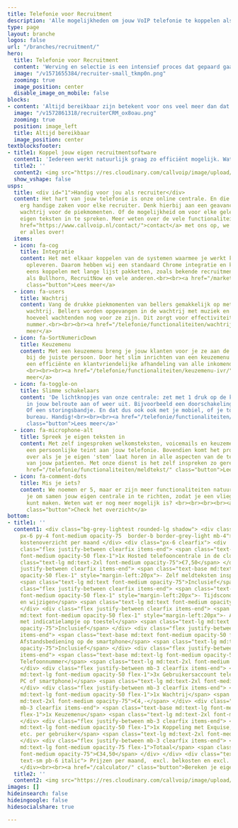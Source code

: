 ```yaml
---
title: Telefonie voor Recruitment
description: 'Alle mogelijkheden om jouw VoIP telefonie te koppelen als Recruitment bureau. Van Chrome integratie tot volledige koppeling met jouw CRM.'
type: page
layout: branche
logos: false
url: "/branches/recruitment/"
hero:
  title: Telefonie voor Recruitment
  content: 'Werving en selectie is een intensief proces dat gepaard gaat met veel telefonisch contact. Om kosten te besparen bieden we belbundels zodat de maandelijkse kosten voor belverkeer naar vast en mobiel binnen Nederland zijn afgekocht. Binnen recruitment is onze gratis click to dial app ook erg populair. Stel je eens voor: met 1 druk op de knop bellen, een centraal telefoonboek via de browser en de naam van de beller direct in beeld. En daarnaast koppelen we jouw CRM pakket (zoals CatsOne, Bullhorn, Carerix, Recruitenow en Yellow Yard) met ons platform. Jouw voordeel: direct alle gegevens van jouw kandidaten in beeld<br><br><a href="/testimonials/" class="button">Bekijk onze testimonials</a>'
  image: "/v1571655384/recruiter-small_tkmp0n.png"
  zooming: true
  image_position: center
  disable_image_on_mobile: false
blocks:
- content: 'Altijd bereikbaar zijn betekent voor ons veel meer dan dat er ergens een toestel rinkelt als je gebeld wordt. Met onze jarenlange ervaring én uitgekiende online centrale kunnen we elke situatie van een maatoplossing voorzien. We houden rekening met elk scenario: grote drukte, ziekte, storing. Met de slimme tools van Callvoip hoef je als recruiter maar met één ding bezig te zijn; je vak. Onze cloud-oplossing en toegewijd support team doet de rest.<br><br><a href="#1" class="button">Lees meer over bereikbaarheid</a>'
  image: "/v1572861318/recruiterCRM_ox8oau.png"
  zooming: true
  position: image_left
  title: Altijd bereikbaar
  image_position: center
textblocksfooter:
- title1: Koppel jouw eigen recruitmentsoftware
  content1: 'Iedereen werkt natuurlijk graag zo efficiënt mogelijk. Wat daar echt aan bijdraagt is het koppelen van jouw software/CRM met onze telefonie. Met zo’n koppeling verschijnt op je computer een popup van elk gesprek. Met 1 klik open je de bijbehorende gegevens in jouw pakket. Alle bekende namen ondersteunen we: CatsOne, Bullhorn, Carerix, Recruitenow en Yellow Yard. Heb je een andere CRM pakket, neem dan contact met ons op voor de mogelijkheden.<br><br><a href="/marketplace/" class="button">Lees meer over integratie</a>'
  title2: ''
  content2: <img src="https://res.cloudinary.com/callvoip/image/upload/v1601302814/exquise_llmfrz.png">
  show_vshape: false
usps:
  title: <div id="1">Handig voor jou als recruiter</div>
  content: Het hart van jouw telefonie is onze online centrale. En die kan een aantal
    erg handige zaken voor elke recruiter. Denk hierbij aan een geavanceerde
    wachtrij voor de piekmomenten. Of de mogelijkheid om voor elke gelegenheid je
    eigen teksten in te spreken. Meer weten over de vele functionaliteiten? Neem <a
    href="https://www.callvoip.nl/contact/">contact</a> met ons op, we vertellen je
    er alles over!
  items:
  - icon: fa-cog
    title: Integratie
    content: Het met elkaar koppelen van de systemen waarmee je werkt kan veel tijdswinst
      opleveren. Daarom hebben wij een standaard Chrome integratie en kunnen ook nog
      eens koppelen met lange lijst pakketten, zoals bekende recruitmentsoftwaresystemen
      als Bullhorn, RecruitNow en vele anderen.<br><br><a href="/marketplace/"
      class="button">Lees meer</a>
  - icon: fa-users
    title: Wachtrij
    content: Vang de drukke piekmomenten van bellers gemakkelijk op met onze geavanceerde
      wachtrij. Bellers worden opgevangen in de wachtrij met muziek en horen steeds
      hoeveel wachtenden nog voor ze zijn. Dit zorgt voor effectiviteit op een druk
      nummer.<br><br><br><a href="/telefonie/functionaliteiten/wachtrij/" class="button">Lees
      meer</a>
  - icon: fa-SortNumericDown
    title: Keuzemenu
    content: Met een keuzemenu breng je jouw klanten voor je ze aan de lijn hebt al
      bij de juiste persoon. Door het slim inrichten van een keuzemenu zorg je voor
      een efficiënte en klantvriendelijke afhandeling van alle inkomende telefoongesprekken.
      <br><br><br><a href="/telefonie/functionaliteiten/keuzemenu-ivr/" class="button">Lees
      meer</a>
  - icon: fa-toggle-on
    title: Slimme schakelaars
    content: 'De lichtknopjes van onze centrale: zet met 1 druk op de knop een afslag
      in jouw belroute aan of weer uit. Bijvoorbeeld een doorschakeling naar je mobiel.
      Of een storingsbandje. En dat dus ook ook met je mobiel, of je toestel op je
      bureau. Handig!<br><br><br><a href="/telefonie/functionaliteiten/omleiding-flow-control/"
      class="button">Lees meer</a>'
  - icon: fa-microphone-alt
    title: Spreek je eigen teksten in
    content: Met zelf ingesproken welkomsteksten, voicemails en keuzemenu's geef je
      een persoonlijke teint aan jouw telefonie. Bovendien komt het professioneel
      over als je je eigen 'stem' laat horen in alle aspecten van de telefoonervaring
      van jouw patienten. Met onze dienst is het zelf inspreken zo geregeld! <br><br><a
      href="/telefonie/functionaliteiten/meldtekst/" class="button">Lees meer</a>
  - icon: fa-comment-dots
    title: Mis je iets?
    content: We noemen er 5, maar er zijn meer functionaliteiten natuurlijk. We bellen
      je om samen jouw eigen centrale in te richten, zodat je een vliegende start
      kunt maken. Weten wat er nog meer mogelijk is? <br><br><br><br><a href="/telefonie/functionaliteiten/"
      class="button">Check het overzicht</a>
bottom:
- title1: ''
  content1: <div class="bg-grey-lightest rounded-lg shadow"> <div class="uppercase
    px-6 py-4 font-medium opacity-75  border-b border-grey-light mb-4"> Indicatie
    kostenoverzicht per maand </div> <div class="px-6 clearfix"> <div
    class="flex justify-between clearfix items-end"> <span class="text-base md:text-lg
    font-medium opacity-50 flex-1">1x Hosted telefooncentrale in de cloud</span> <span
    class="text-lg md:text-2xl font-medium opacity-75">€7,50</span> </div> <div class="flex
    justify-between clearfix items-end"> <span class="text-base md:text font-medium
    opacity-50 flex-1" style="margin-left:20px">- Zelf meldteksten inspreken en plaatsen</span>
    <span class="text-lg md:text font-medium opacity-75">Inclusief</span> </div> <div
    class="flex justify-between clearfix items-end"> <span class="text-base md:text
    font-medium opacity-50 flex-1" style="margin-left:20px">- Tijdscondities toevoegen
    en wijzigen</span> <span class="text-lg md:text font-medium opacity-75">Inclusief</span>
    </div> <div class="flex justify-between clearfix items-end"> <span class="text-base
    md:text font-medium opacity-50 flex-1" style="margin-left:20px">- Aan-/uitschakelaar
    met indicatielampje op toestel</span> <span class="text-lg md:text font-medium
    opacity-75">Inclusief</span> </div> <div class="flex justify-between mb-3 clearfix
    items-end"> <span class="text-base md:text font-medium opacity-50 flex-1" style="margin-left:20px">-
    Afstandsbediening op de smartphone</span> <span class="text-lg md:text font-medium
    opacity-75">Inclusief</span> </div> <div class="flex justify-between mb-3 clearfix
    items-end"> <span class="text-base md:text-lg font-medium opacity-50 flex-1">1x
    Telefoonnummer</span> <span class="text-lg md:text-2xl font-medium opacity-75">€2,-</span>
    </div> <div class="flex justify-between mb-3 clearfix items-end"> <span class="text-base
    md:text-lg font-medium opacity-50 flex-1">3x Gebruikersaccount telefonie (toestel,
    PC of smartphone)</span> <span class="text-lg md:text-2xl font-medium opacity-75">€12,-</span>
    </div> <div class="flex justify-between mb-3 clearfix items-end"> <span class="text-base
    md:text-lg font-medium opacity-50 flex-1">1x Wachtrij</span> <span class="text-lg
    md:text-2xl font-medium opacity-75">€4,-</span> </div> <div class="flex justify-between
    mb-3 clearfix items-end"> <span class="text-base md:text-lg font-medium opacity-50
    flex-1">1x Keuzemenu</span> <span class="text-lg md:text-2xl font-medium opacity-75">€4,-</span>
    </div> <div class="flex justify-between mb-3 clearfix items-end"> <span class="text-base
    md:text-lg font-medium opacity-50 flex-1">1x Koppeling met Exquise, Simplex, Oase,
    etc. per gebruiker</span> <span class="text-lg md:text-2xl font-medium opacity-75">€5,-</span>
    </div> <div class="flex justify-between mb-3 clearfix items-end"> <span class="text-base
    md:text-lg font-medium opacity-75 flex-1">Totaal</span> <span class="text-lg md:text-2xl
    font-medium opacity-75">€34,50</span> </div> </div> <div class="text-right px-6
    text-sm pb-6 italic"> Prijzen per maand,  excl. belkosten en excl. BTW </div>
    </div><br><br><a href="/calculator/" class="button">Bereken je eigen kosten</a>
  title2: ''
  content2: <img src="https://res.cloudinary.com/callvoip/image/upload/v1617013618/blf-new2_glvuie.png">
images: []
hideinsearch: false
hideingoogle: false
hidesocialshare: true

---
```

